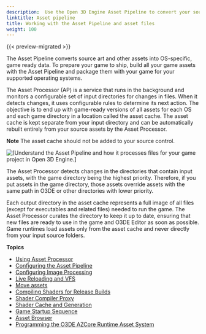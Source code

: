 ```yaml
---
description:  Use the Open 3D Engine Asset Pipeline to convert your source art and other assets into game ready data. 
linktitle: Asset pipeline
title: Working with the Asset Pipeline and asset files
weight: 100
---
```


{{< preview-migrated >}}

The Asset Pipeline converts source art and other assets into OS\-specific, game ready data. To prepare your game to ship, build all your game assets with the Asset Pipeline and package them with your game for your supported operating systems.

The Asset Processor \(AP\) is a service that runs in the background and monitors a configurable set of input directories for changes in files. When it detects changes, it uses configurable rules to determine its next action. The objective is to end up with game\-ready versions of all assets for each OS and each game directory in a location called the asset cache. The asset cache is kept separate from your input directory and can be automatically rebuilt entirely from your source assets by the Asset Processor.

**Note**
The asset cache should not be added to your source control.

![\[Understand the Asset Pipeline and how it processes files for your game project in Open 3D Engine.\]](/images/user-guide/assets/pipeline/asset-pipeline-diagram.png)

The Asset Processor detects changes in the directories that contain input assets, with the game directory being the highest priority. Therefore, if you put assets in the game directory, those assets override assets with the same path in O3DE or other directories with lower priority.

Each output directory in the asset cache represents a full image of all files \(except for executables and related files\) needed to run the game. The Asset Processor curates the directory to keep it up to date, ensuring that new files are ready to use in the game and O3DE Editor as soon as possible. Game runtimes load assets only from the asset cache and never directly from your input source folders.

**Topics**
+ [Using Asset Processor](/docs/user-guide/assets/pipeline/processor.md)
+ [Configuring the Asset Pipeline](/docs/user-guide/assets/pipeline/configuring.md)
+ [Configuring Image Processing](/docs/user-guide/assets/pipeline/configuring-image-processing.md)
+ [Live Reloading and VFS](/docs/user-guide/assets/pipeline/live-reloading.md)
+ [Move assets](./move-assets)
+ [Compiling Shaders for Release Builds](/docs/userguide/assets/pipeline/shader-compilation.md)
+ [Shader Compiler Proxy](/docs/userguide/assets/pipeline/shader-compiler.md)
+ [Shader Cache and Generation](/docs/userguide/materials/shaders/custom-dev-cache-intro.md)
+ [Game Startup Sequence](/docs/user-guide/assets/pipeline/game-sequence.md)
+ [Asset Browser](/docs/user-guide/editor/asset-browser.md)
+ [Programming the O3DE AZCore Runtime Asset System](/docs/user-guide/assets/pipeline/asset-system-programming.md)
